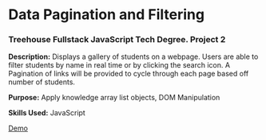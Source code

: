 # Data Pagination and Filtering
 
 <h3>Treehouse Fullstack JavaScript Tech Degree. Project 2</h3>

 <p><strong>Description:</strong> Displays a gallery of students on a webpage. Users are able to filter students by name in real time or by clicking the search icon. A Pagination of links will be provided to cycle through each page based off number of students. </p>
 
 <p><strong>Purpose:</strong> Apply knowledge array list objects, DOM Manipulation </p>
 
 <p><strong>Skills Used:</strong> JavaScript </p>

 <a href="https://miguelmndz.github.io/Data-Pagination-and-Filtering/">Demo</a>
